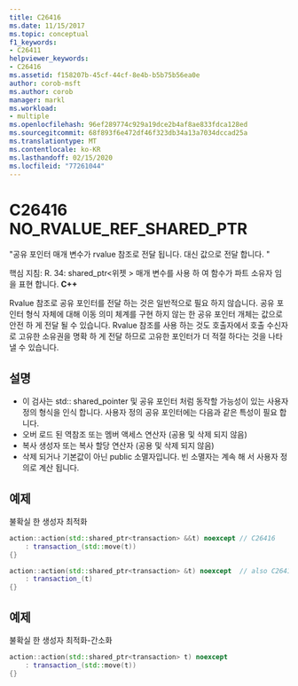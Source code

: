 ```yaml
---
title: C26416
ms.date: 11/15/2017
ms.topic: conceptual
f1_keywords:
- C26411
helpviewer_keywords:
- C26416
ms.assetid: f158207b-45cf-44cf-8e4b-b5b75b56ea0e
author: corob-msft
ms.author: corob
manager: markl
ms.workload:
- multiple
ms.openlocfilehash: 96ef289774c929a19dce2b4af8ae833fdca128ed
ms.sourcegitcommit: 68f893f6e472df46f323db34a13a7034dccad25a
ms.translationtype: MT
ms.contentlocale: ko-KR
ms.lasthandoff: 02/15/2020
ms.locfileid: "77261044"
---
```

# <a name="c26416-no_rvalue_ref_shared_ptr"></a>C26416 NO_RVALUE_REF_SHARED_PTR
"공유 포인터 매개 변수가 rvalue 참조로 전달 됩니다. 대신 값으로 전달 합니다. "

핵심 지침: R. 34: shared_ptr\<위젯 > 매개 변수를 사용 하 여 함수가 파트 소유자 임을 표현 합니다. **C++**

Rvalue 참조로 공유 포인터를 전달 하는 것은 일반적으로 필요 하지 않습니다. 공유 포인터 형식 자체에 대해 이동 의미 체계를 구현 하지 않는 한 공유 포인터 개체는 값으로 안전 하 게 전달 될 수 있습니다. Rvalue 참조를 사용 하는 것도 호출자에서 호출 수신자로 고유한 소유권을 명확 하 게 전달 하므로 고유한 포인터가 더 적절 하다는 것을 나타낼 수 있습니다.

## <a name="remarks"></a>설명
- 이 검사는 std:: shared_pointer 및 공유 포인터 처럼 동작할 가능성이 있는 사용자 정의 형식을 인식 합니다. 사용자 정의 공유 포인터에는 다음과 같은 특성이 필요 합니다.
- 오버 로드 된 역참조 또는 멤버 액세스 연산자 (공용 및 삭제 되지 않음)
- 복사 생성자 또는 복사 할당 연산자 (공용 및 삭제 되지 않음)
- 삭제 되거나 기본값이 아닌 public 소멸자입니다. 빈 소멸자는 계속 해 서 사용자 정의로 계산 됩니다.

## <a name="example"></a>예제
불확실 한 생성자 최적화

```cpp
action::action(std::shared_ptr<transaction> &&t) noexcept // C26416
    : transaction_(std::move(t))
{}

action::action(std::shared_ptr<transaction> &t) noexcept  // also C26417 LVALUE_REF_SHARED_PTR
    : transaction_(t)
{}
```

## <a name="example"></a>예제
불확실 한 생성자 최적화-간소화

```cpp
action::action(std::shared_ptr<transaction> t) noexcept
    : transaction_(std::move(t))
{}
```
